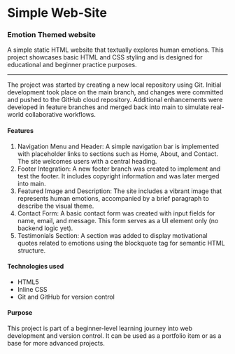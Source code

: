 # Simple Web-Site

### Emotion Themed website

A simple static HTML website that textually explores human emotions. This project showcases basic HTML and CSS styling and is designed for educational and beginner practice purposes.

---

The project was started by creating a new local repository using Git. Initial development took place on the main branch, and changes were committed and pushed to the GitHub cloud repository. Additional enhancements were developed in feature branches and merged back into main to simulate real-world collaborative workflows.

#### Features

1. Navigation Menu and Header: A simple navigation bar is implemented with placeholder links to sections such as Home, About, and Contact. The site welcomes users with a central heading.
2. Footer Integration: A new footer branch was created to implement and test the footer. It includes copyright information and was later merged into main.
3. Featured Image and Description: The site includes a vibrant image that represents human emotions, accompanied by a brief paragraph to describe the visual theme.
4. Contact Form: A basic contact form was created with input fields for name, email, and message. This form serves as a UI element only (no backend logic yet).
5. Testimonials Section: A section was added to display motivational quotes related to emotions using the blockquote tag for semantic HTML structure.

#### Technologies used

- HTML5
- Inline CSS
- Git and GitHub for version control

#### Purpose

This project is part of a beginner-level learning journey into web development and version control. It can be used as a portfolio item or as a base for more advanced projects.
